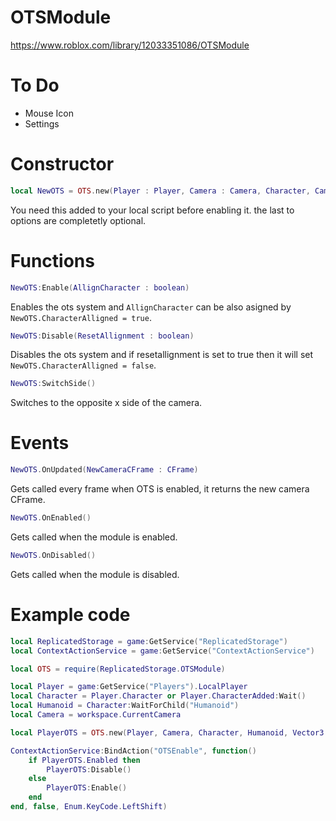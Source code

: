 # OTSModule

https://www.roblox.com/library/12033351086/OTSModule

# To Do

* Mouse Icon
* Settings

# Constructor 
```lua
local NewOTS = OTS.new(Player : Player, Camera : Camera, Character, CameraOffset : Vector3, MouseIcon)
```
You need this added to your local script before enabling it. the last to options are completetly optional.

# Functions
```lua
NewOTS:Enable(AllignCharacter : boolean)
```
Enables the ots system and `AllignCharacter` can be also asigned by `NewOTS.CharacterAlligned = true`.

```lua
NewOTS:Disable(ResetAllignment : boolean)
```
Disables the ots system and if resetallignment is set to true then it will set `NewOTS.CharacterAlligned = false`.

```lua
NewOTS:SwitchSide()
```
Switches to the opposite x side of the camera.

# Events
```lua
NewOTS.OnUpdated(NewCameraCFrame : CFrame)
```
Gets called every frame when OTS is enabled, it returns the new camera CFrame.

```lua
NewOTS.OnEnabled()
```
Gets called when the module is enabled.

```lua
NewOTS.OnDisabled()
```
Gets called when the module is disabled.

# Example code

```lua
local ReplicatedStorage = game:GetService("ReplicatedStorage")
local ContextActionService = game:GetService("ContextActionService")

local OTS = require(ReplicatedStorage.OTSModule)

local Player = game:GetService("Players").LocalPlayer
local Character = Player.Character or Player.CharacterAdded:Wait()
local Humanoid = Character:WaitForChild("Humanoid")
local Camera = workspace.CurrentCamera

local PlayerOTS = OTS.new(Player, Camera, Character, Humanoid, Vector3.new(2, 2, 8))

ContextActionService:BindAction("OTSEnable", function()
    if PlayerOTS.Enabled then
        PlayerOTS:Disable()
    else
        PlayerOTS:Enable()
    end
end, false, Enum.KeyCode.LeftShift)
```
